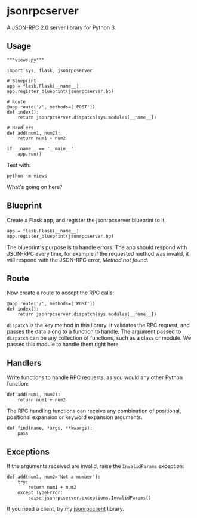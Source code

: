 jsonrpcserver
=============

A [JSON-RPC 2.0](http://www.jsonrpc.org/) server library for Python 3.

Usage
-----

    """views.py"""

    import sys, flask, jsonrpcserver

    # Blueprint
    app = flask.Flask(__name__)
    app.register_blueprint(jsonrpcserver.bp)

    # Route
    @app.route('/', methods=['POST'])
    def index():
        return jsonrpcserver.dispatch(sys.modules[__name__])

    # Handlers
    def add(num1, num2):
        return num1 + num2

    if __name__ == '__main__':
        app.run()

Test with:

    python -m views

What's going on here?

Blueprint
---------

Create a Flask app, and register the jsonrpcserver blueprint to it.

    app = flask.Flask(__name__)
    app.register_blueprint(jsonrpcserver.bp)

The blueprint's purpose is to handle errors. The app should respond with
JSON-RPC every time, for example if the requested method was invalid, it will
respond with the JSON-RPC error, *Method not found*.

Route
-----

Now create a route to accept the RPC calls:

    @app.route('/', methods=['POST'])
    def index():
        return jsonrpcserver.dispatch(sys.modules[__name__])

``dispatch`` is the key method in this library. It validates the RPC request,
and passes the data along to a function to handle. The argument passed to
``dispatch`` can be any collection of functions, such as a class or module. We
passed this module to handle them right here.

Handlers
--------

Write functions to handle RPC requests, as you would any other Python function:

    def add(num1, num2):
        return num1 + num2

The RPC handling functions can receive any combination of positional, positional
expansion or keyword expansion arguments.

    def find(name, *args, **kwargs):
        pass

Exceptions
----------

If the arguments received are invalid, raise the ``InvalidParams`` exception:

    def add(num1, num2='Not a number'):
        try:
            return num1 + num2
        except TypeError:
            raise jsonrpcserver.exceptions.InvalidParams()


If you need a client, try my
[jsonrpcclient](https://bitbucket.org/beau-barker/jsonrpcclient) library.
